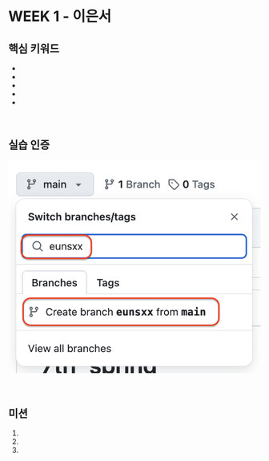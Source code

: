 # WEEK 1 - 이은서
## 핵심 키워드

-
-
-
-
-

<br>

## 실습 인증
![실습사진1.png](%EC%8B%A4%EC%8A%B5%EC%82%AC%EC%A7%841.png)

<br>

## 미션
1.
2.
3. 

